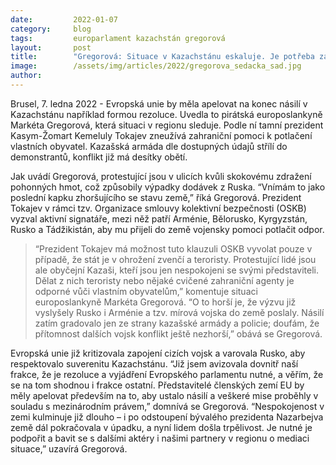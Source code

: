 ```yaml
---
date:         2022-01-07
category:     blog
tags:         europarlament kazachstán gregorová
layout:       post
title:        "Gregorová: Situace v Kazachstánu eskaluje. Je potřeba zastavit násilí"
image:        /assets/img/articles/2022/gregorova_sedacka_sad.jpg
author:       
---
```


Brusel, 7. ledna 2022 - Evropská unie by měla apelovat na konec násilí v Kazachstánu například formou rezoluce. Uvedla to pirátská europoslankyně Markéta Gregorová, která situaci v regionu sleduje. Podle ní tamní prezident Kasym-Žomart Kemeluly Tokajev zneužívá zahraniční pomoci k potlačení vlastních obyvatel. Kazašská armáda dle dostupných údajů střílí do demonstrantů, konflikt již má desítky obětí. 

Jak uvádí Gregorová, protestující jsou v ulicích kvůli skokovému zdražení pohonných hmot, což způsobily výpadky dodávek z Ruska. “Vnímám to jako poslední kapku zhoršujícího se stavu země,” říká Gregorová. Prezident Tokajev v rámci tzv. Organizace smlouvy kolektivní bezpečnosti (OSKB) vyzval aktivní signatáře, mezi něž patří Arménie, Bělorusko, Kyrgyzstán, Rusko a Tádžikistán, aby mu přijeli do země vojensky pomoci potlačit odpor.

> “Prezident Tokajev má možnost tuto klauzuli OSKB vyvolat pouze v případě, že stát je v ohrožení zvenčí a teroristy. Protestující lidé jsou ale obyčejní Kazaši, kteří jsou jen nespokojeni se svými představiteli. Dělat z nich teroristy nebo nějaké cvičené zahraniční agenty je odporné vůči vlastním obyvatelům,” komentuje situaci europoslankyně Markéta Gregorová. “O to horší je, že výzvu již vyslyšely Rusko i Arménie a tzv. mírová vojska do země poslaly. Násilí zatím gradovalo jen ze strany kazašské armády a policie; doufám, že přítomnost dalších vojsk konflikt ještě nezhorší,” obává se Gregorová.

Evropská unie již kritizovala zapojení cizích vojsk a varovala Rusko, aby respektovalo suverenitu Kazachstánu. “Již jsem avizovala dovnitř naší frakce, že je rezoluce a vyjádření Evropského parlamentu nutné, a věřím, že se na tom shodnou i frakce ostatní. Představitelé členských zemí EU by měly apelovat především na to, aby ustalo násilí a veškeré mise proběhly v souladu s mezinárodním právem,” domnívá se Gregorová. “Nespokojenost v zemi kulminuje již dlouho – i po odstoupení bývalého prezidenta Nazarbejva země dál pokračovala v úpadku, a nyní lidem došla trpělivost. Je nutné je podpořit a bavit se s dalšími aktéry i našimi partnery v regionu o mediaci situace,” uzavírá Gregorová.
